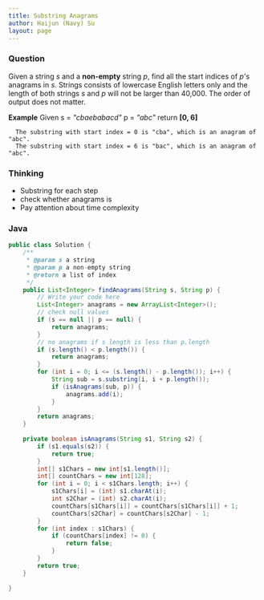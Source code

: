 ```yaml
---
title: Substring Anagrams
author: Haijun (Navy) Su
layout: page
---
```

### Question
Given a string *s* and a **non-empty** string *p*, find all the start indices of *p*'s anagrams in *s*.
Strings consists of lowercase English letters only and the length of both strings *s* and *p* will not be larger than 40,000.
The order of output does not matter.

**Example**
Given s = *"cbaebabacd"* p = *"abc"*
return **[0, 6]**
~~~
  The substring with start index = 0 is "cba", which is an anagram of "abc".
  The substring with start index = 6 is "bac", which is an anagram of "abc".
~~~

### Thinking
* Substring for each step
* check whether anagrams is
* Pay attention about time complexity

### Java
~~~ java
public class Solution {
    /**
     * @param s a string
     * @param p a non-empty string
     * @return a list of index
     */
    public List<Integer> findAnagrams(String s, String p) {
        // Write your code here
        List<Integer> anagrams = new ArrayList<Integer>();
        // check null values
        if (s == null || p == null) {
            return anagrams;
        }
        // no anagrams if s length is less than p.length
        if (s.length() < p.length()) {
            return anagrams;
        }
        for (int i = 0; i <= (s.length() - p.length()); i++) {
            String sub = s.substring(i, i + p.length());
            if (isAnagrams(sub, p)) {
                anagrams.add(i);
            }
        }
        return anagrams;
    }
    
    private boolean isAnagrams(String s1, String s2) {
        if (s1.equals(s2)) {
            return true;
        }
        int[] s1Chars = new int[s1.length()];
        int[] countChars = new int[128];
        for (int i = 0; i < s1Chars.length; i++) {
            s1Chars[i] = (int) s1.charAt(i);
            int s2Char = (int) s2.charAt(i);
            countChars[s1Chars[i]] = countChars[s1Chars[i]] + 1;
            countChars[s2Char] = countChars[s2Char] - 1;
        }
        for (int index : s1Chars) {
            if (countChars[index] != 0) {
                return false;
            }
        }
        return true;
    }
    
}
~~~
